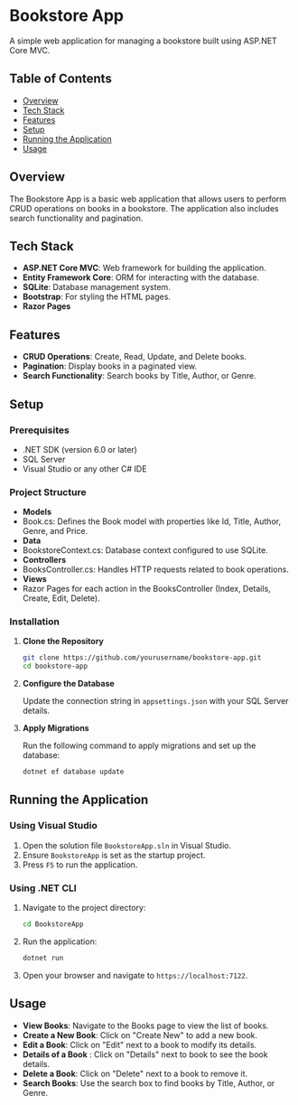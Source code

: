 # Bookstore App

A simple web application for managing a bookstore built using ASP.NET Core MVC.

## Table of Contents
- [Overview](#overview)
- [Tech Stack](#tech-stack)
- [Features](#features)
- [Setup](#setup)
- [Running the Application](#running-the-application)
- [Usage](#usage)

## Overview

The Bookstore App is a basic web application that allows users to perform CRUD operations on books in a bookstore. The application also includes search functionality and pagination.

## Tech Stack

- **ASP.NET Core MVC**: Web framework for building the application.
- **Entity Framework Core**: ORM for interacting with the database.
- **SQLite**: Database management system.
- **Bootstrap**: For styling the HTML pages.
- **Razor Pages**

## Features

- **CRUD Operations**: Create, Read, Update, and Delete books.
- **Pagination**: Display books in a paginated view.
- **Search Functionality**: Search books by Title, Author, or Genre.

## Setup

### Prerequisites

- .NET SDK (version 6.0 or later)
- SQL Server
- Visual Studio or any other C# IDE

### Project Structure
- **Models**
- Book.cs: Defines the Book model with properties like Id, Title, Author, Genre, and Price.
- **Data**
- BookstoreContext.cs: Database context configured to use SQLite.
- **Controllers**
- BooksController.cs: Handles HTTP requests related to book operations.
- **Views**
- Razor Pages for each action in the BooksController (Index, Details, Create, Edit, Delete).

### Installation

1. **Clone the Repository**

    ```bash
    git clone https://github.com/yourusername/bookstore-app.git
    cd bookstore-app
    ```

2. **Configure the Database**

    Update the connection string in `appsettings.json` with your SQL Server details.

3. **Apply Migrations**

    Run the following command to apply migrations and set up the database:

    ```bash
    dotnet ef database update
    ```

## Running the Application

### Using Visual Studio

1. Open the solution file `BookstoreApp.sln` in Visual Studio.
2. Ensure `BookstoreApp` is set as the startup project.
3. Press `F5` to run the application.

### Using .NET CLI

1. Navigate to the project directory:

    ```bash
    cd BookstoreApp
    ```

2. Run the application:

    ```bash
    dotnet run
    ```

3. Open your browser and navigate to `https://localhost:7122`.

## Usage

- **View Books**: Navigate to the Books page to view the list of books.
- **Create a New Book**: Click on "Create New" to add a new book.
- **Edit a Book**: Click on "Edit" next to a book to modify its details.
- **Details of a Book** : Click on "Details" next to book to see the book details.
- **Delete a Book**: Click on "Delete" next to a book to remove it.
- **Search Books**: Use the search box to find books by Title, Author, or Genre.



